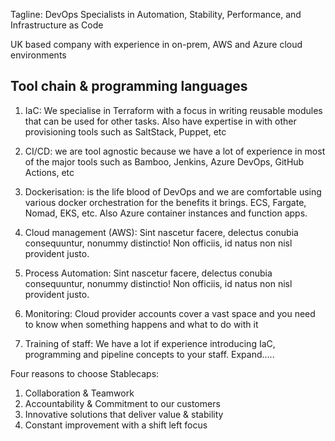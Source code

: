 
Tagline: DevOps Specialists in Automation, Stability, Performance, and Infrastructure as Code

UK based company with experience in on-prem, AWS and Azure cloud environments

## Tool chain & programming languages
1. IaC: We specialise in Terraform with a focus in writing reusable modules that can be used for other tasks. Also have expertise in with other provisioning tools such as SaltStack, Puppet, etc 

2. CI/CD: we are tool agnostic because we have a lot of experience in most of the major tools such as Bamboo, Jenkins, Azure DevOps, GitHub Actions, etc

3. Dockerisation: is the life blood of DevOps and we are comfortable using various docker orchestration for the benefits it brings. ECS, Fargate, Nomad, EKS, etc. Also Azure container instances and function apps.

4. Cloud management (AWS): Sint nascetur facere, delectus conubia consequuntur, nonummy distinctio! Non officiis, id natus non nisl provident justo.

5. Process Automation: Sint nascetur facere, delectus conubia consequuntur, nonummy distinctio! Non officiis, id natus non nisl provident justo.

6. Monitoring: Cloud provider accounts cover a vast space and you need to know when something happens and what to do with it



10. Training of staff: We have a lot if experience introducing IaC, programming and pipeline concepts to your staff. Expand.....


Four reasons to choose Stablecaps:

1. Collaboration & Teamwork
2. Accountability & Commitment to our customers
3. Innovative solutions that deliver value & stability
4. Constant improvement with a shift left focus

